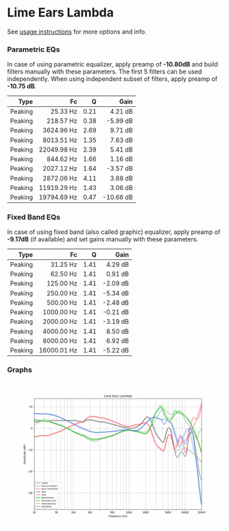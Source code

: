 # Lime Ears Lambda
See [usage instructions](https://github.com/jaakkopasanen/AutoEq#usage) for more options and info.

### Parametric EQs
In case of using parametric equalizer, apply preamp of **-10.80dB** and build filters manually
with these parameters. The first 5 filters can be used independently.
When using independent subset of filters, apply preamp of **-10.75 dB**.

| Type    | Fc          |    Q | Gain      |
|--------:|------------:|-----:|----------:|
| Peaking | 25.33 Hz    | 0.21 | 4.21 dB   |
| Peaking | 218.57 Hz   | 0.38 | -5.99 dB  |
| Peaking | 3624.96 Hz  | 2.69 | 9.71 dB   |
| Peaking | 8013.51 Hz  | 1.35 | 7.63 dB   |
| Peaking | 22049.98 Hz | 2.39 | 5.41 dB   |
| Peaking | 844.62 Hz   | 1.66 | 1.16 dB   |
| Peaking | 2027.12 Hz  | 1.64 | -3.57 dB  |
| Peaking | 2872.06 Hz  | 4.11 | 3.68 dB   |
| Peaking | 11919.29 Hz | 1.43 | 3.06 dB   |
| Peaking | 19794.69 Hz | 0.47 | -10.66 dB |

### Fixed Band EQs
In case of using fixed band (also called graphic) equalizer, apply preamp of **-9.17dB**
(if available) and set gains manually with these parameters.

| Type    | Fc          |    Q | Gain     |
|--------:|------------:|-----:|---------:|
| Peaking | 31.25 Hz    | 1.41 | 4.29 dB  |
| Peaking | 62.50 Hz    | 1.41 | 0.91 dB  |
| Peaking | 125.00 Hz   | 1.41 | -2.09 dB |
| Peaking | 250.00 Hz   | 1.41 | -5.34 dB |
| Peaking | 500.00 Hz   | 1.41 | -2.48 dB |
| Peaking | 1000.00 Hz  | 1.41 | -0.21 dB |
| Peaking | 2000.00 Hz  | 1.41 | -3.19 dB |
| Peaking | 4000.00 Hz  | 1.41 | 8.50 dB  |
| Peaking | 8000.00 Hz  | 1.41 | 6.92 dB  |
| Peaking | 16000.01 Hz | 1.41 | -5.22 dB |

### Graphs
![](./Lime%20Ears%20Lambda.png)